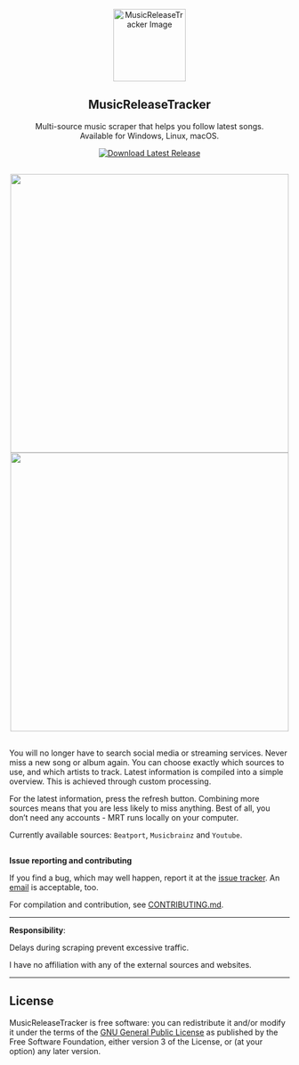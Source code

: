 <p align="center">
  <img src="https://github.com/BLCK-B/MusicReleaseTracker/assets/123077751/f432e824-6772-401e-8419-90da707887f4" width="130px" alt="MusicReleaseTracker Image">
</p>

<h2 align="center">MusicReleaseTracker</h2>

<p align="center">
Multi-source music scraper that helps you follow latest songs. <br> Available for Windows, Linux, macOS.
</p>

<p align="center">
  <a href="https://github.com/BLCK-B/MusicReleaseTracker/releases/latest">
    <img src="https://img.shields.io/github/v/release/BLCK-B/MusicReleaseTracker?label=Download%20Latest%20Release" alt="Download Latest Release">
  </a>
</p>

 
##

<p align="center">
<img src="https://github.com/user-attachments/assets/2fb0fbd2-9be0-4954-ba44-b58358723670" width="500px"/> <br>
<img src="https://github.com/user-attachments/assets/e5ce7960-75a0-4720-adaa-36d75f79897d" width="500px"/>
</p>

##

You will no longer have to search social media or streaming services. Never miss a new song or album again. You can choose exactly which sources to use, and which artists to track. Latest information is compiled into a simple overview. This is achieved through custom processing.

For the latest information, press the refresh button. Combining more sources means that you are less likely to miss anything. Best of all, you don’t need any accounts - MRT runs locally on your computer.

Currently available sources: `Beatport`, `Musicbrainz` and `Youtube`.

##

**Issue reporting and contributing**

If you find a bug, which may well happen, report it at the [issue tracker](https://github.com/BLCK-B/MusicReleaseTracker/issues). An [email](https://github.com/BLCK-B) is acceptable, too.

For compilation and contribution, see [CONTRIBUTING.md](https://github.com/BLCK-B/MusicReleaseTracker/blob/main/CONTRIBUTING.md).

---

**Responsibility**:

Delays during scraping prevent excessive traffic.

I have no affiliation with any of the external sources and websites.

---

License
-

MusicReleaseTracker is free software: you can redistribute it and/or modify it under the terms of the [GNU General Public License](https://www.gnu.org/licenses/gpl-3.0.html) as published by the Free Software Foundation, either version 3 of the License, or (at your option) any later version.

